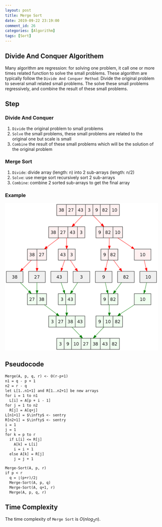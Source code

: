 ```yaml
---
layout: post
title: Merge Sort
date: 2019-09-22 23:19:00
comment_id: 26
categories: [Algorithm]
tags: [Sort]
---
```


## Divide And Conquer Algorithem

Many algorithm are regression: for solving one problem, it call one or more times related function
to solve the small problems.
These algorithm are typically follow the `Divide And Conquer Method`:
Divide the original problem to several small related small problems. The solve these small problems regressively, and combine the result of these small problems.

## Step

### Divide And Conquer

1. `Divide` the original problem to small problems
2. `Solve` the small problems, these small problems are related to the original one but scale is small
3. `Combine` the result of these small problems which will be the solution of the original problem

### Merge Sort

1. `Divide`: divide array (length: n) into 2 sub-arrays (length: n/2)
2. `Solve`: use merge sort recursively sort 2 sub-arrays
3. `Combine`: combine 2 sorted sub-arrays to get the final array

### Example

![Merge_sort_algorithm_diagram](/images/2019-09-22-MergeSort/Merge_sort_algorithm_diagram.png)

## Pseudocode

```shell
Merge(A, p, q, r) <- O(r-p+1)
n1 = q - p + 1
n2 = r - q
let L[1..n1+1] and R[1..n2+1] be new arrays
for i = 1 to n1
  L[i] = A[p + i - 1]
for j = 1 to n2
  R[j] = A[q+j]
L[n1+1] = $\infty$ <- sentry
R[n2+1] = $\infty$ <- sentry
i = 1
j = 1
for k = p to r
  if L[i] <= R[j]
    A[k] = L[i]
    i = i + 1
  else A[k] = R[j]
    j = j + 1
```

```shell
Merge-Sort(A, p, r)
if p < r
  q = ⌊(p+r)/2⌋
  Merge-Sort(A, p, q)
  Merge-Sort(A, q+1, r)
  Merge(A, p, q, r)
```

## Time Complexity

The time complexity of `Merge Sort` is $O(nlog_{2}n)$.
